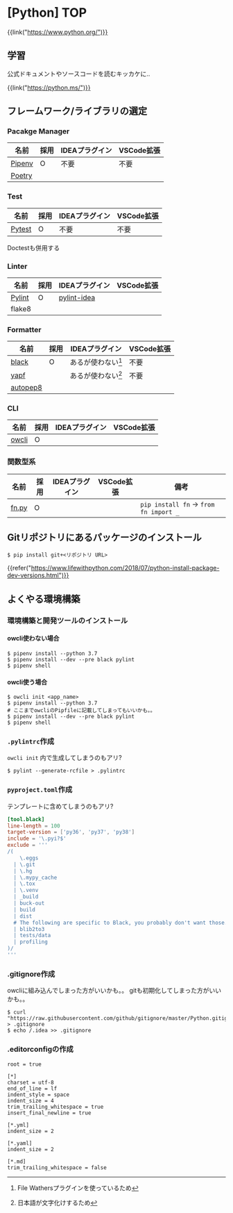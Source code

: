 # [Python] TOP

{{link("https://www.python.org/")}}


学習
----

公式ドキュメントやソースコードを読むキッカケに..

{{link("https://python.ms/")}}


フレームワーク/ライブラリの選定
-------------------------------

### Pacakge Manager

|   名前   | 採用 | IDEAプラグイン | VSCode拡張 |
| -------- | ---- | -------------- | ---------- |
| [Pipenv] | O    | 不要           | 不要       |
| [Poetry] |      |                |            |

[Pipenv]: https://docs.pipenv.org/en/latest/
[Poetry]: https://poetry.eustace.io/


### Test

|   名前   | 採用 | IDEAプラグイン | VSCode拡張 |
| -------- | ---- | -------------- | ---------- |
| [Pytest] | O    | 不要           | 不要       |

[Pytest]: https://docs.pytest.org/en/latest/

Doctestも併用する


### Linter

|   名前   | 採用 | IDEAプラグイン | VSCode拡張 |
| -------- | ---- | -------------- | ---------- |
| [Pylint] | O    | [pylint-idea]  |            |
| flake8   |      |                |            |

[pylint]: http://pylint.pycqa.org/en/latest/
[pylint-idea]: https://plugins.jetbrains.com/plugin/11084-pylint

### Formatter

|    名前    | 採用 |   IDEAプラグイン   | VSCode拡張 |
| ---------- | ---- | ------------------ | ---------- |
| [black]    | O    | あるが使わない[^1] | 不要       |
| [yapf]     |      | あるが使わない[^2] | 不要       |
| [autopep8] |      |                    |            |

[black]: https://github.com/python/black
[yapf]: https://github.com/google/yapf
[autopep8]: https://pypi.org/project/autopep8/

[^1]: File Wathersプラグインを使っているため
[^2]: 日本語が文字化けするため


### CLI

|  名前   | 採用 | IDEAプラグイン | VSCode拡張 |
| ------- | ---- | -------------- | ---------- |
| [owcli] | O    |                |            |

[owcli]: https://github.com/tadashi-aikawa/owcli


### 関数型系

|  名前   | 採用 | IDEAプラグイン | VSCode拡張 |                  備考                  |
| ------- | ---- | -------------- | ---------- | -------------------------------------- |
| [fn.py] | O    |                |            | `pip install fn` -> `from fn import _` |

[fn.py]: https://github.com/kachayev/fn.py



Gitリポジトリにあるパッケージのインストール
-------------------------------------------

```
$ pip install git+<リポジトリ URL>
```

{{refer("https://www.lifewithpython.com/2018/07/python-install-package-dev-versions.html")}}


よくやる環境構築
----------------

### 環境構築と開発ツールのインストール

#### owcli使わない場合

```
$ pipenv install --python 3.7
$ pipenv install --dev --pre black pylint
$ pipenv shell
```

#### owcli使う場合

```
$ owcli init <app_name>
$ pipenv install --python 3.7
# ここまでowcliのPipfileに記載してしまってもいいかも。。
$ pipenv install --dev --pre black pylint
$ pipenv shell
```

### `.pylintrc`作成

`owcli init` 内で生成してしまうのもアリ?

```
$ pylint --generate-rcfile > .pylintrc
```

### `pyproject.toml`作成

テンプレートに含めてしまうのもアリ?

```toml
[tool.black]
line-length = 100
target-version = ['py36', 'py37', 'py38']
include = '\.pyi?$'
exclude = '''
/(
    \.eggs
  | \.git
  | \.hg
  | \.mypy_cache
  | \.tox
  | \.venv
  | _build
  | buck-out
  | build
  | dist
  # The following are specific to Black, you probably don't want those.
  | blib2to3
  | tests/data
  | profiling
)/
'''
```

### .gitignore作成

owcliに組み込んでしまった方がいいかも。。
gitも初期化してしまった方がいいかも。。

```
$ curl "https://raw.githubusercontent.com/github/gitignore/master/Python.gitignore" > .gitignore
$ echo /.idea >> .gitignore
```

### .editorconfigの作成

```
root = true

[*]
charset = utf-8
end_of_line = lf
indent_style = space
indent_size = 4
trim_trailing_whitespace = true
insert_final_newline = true

[*.yml]
indent_size = 2

[*.yaml]
indent_size = 2

[*.md]
trim_trailing_whitespace = false
```